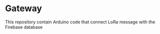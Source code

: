 # Gateway
This repository contain Arduino code that connect LoRa message with the Firebase database 
